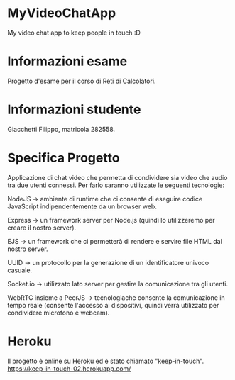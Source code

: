 # MyVideoChatApp
My video chat app to keep people in touch :D

# Informazioni esame
Progetto d'esame per il corso di Reti di Calcolatori. 

# Informazioni studente
Giacchetti Filippo, matricola 282558.

# Specifica Progetto
Applicazione di chat video che permetta di condividere sia video che audio tra due utenti connessi. Per farlo saranno utilizzate le seguenti tecnologie: 

NodeJS -> ambiente di runtime che ci consente di eseguire codice JavaScript indipendentemente da un browser web.

Express -> un framework server per Node.js (quindi lo utilizzeremo per creare il nostro server).

EJS -> un framework che ci permetterà di rendere e servire file HTML dal nostro server.

UUID -> un protocollo per la generazione di un identificatore univoco casuale.

Socket.io -> utilizzato lato server per gestire la comunicazione tra gli utenti.

WebRTC insieme a PeerJS -> tecnologiache consente la comunicazione in tempo reale (consente l'accesso ai dispositivi, quindi verrà utilizzato per condividere microfono e webcam).

# Heroku
Il progetto è online su Heroku ed è stato chiamato "keep-in-touch".
https://keep-in-touch-02.herokuapp.com/


